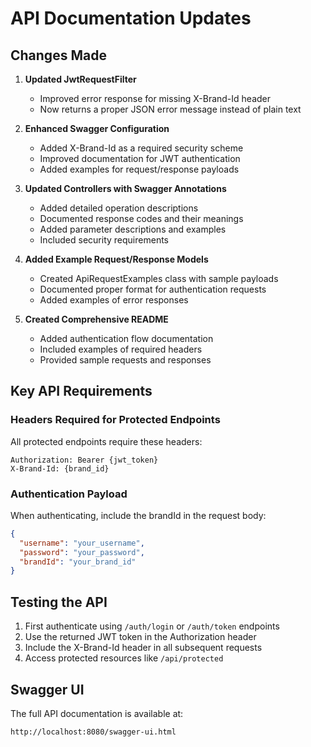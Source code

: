 # API Documentation Updates

## Changes Made

1. **Updated JwtRequestFilter**
   - Improved error response for missing X-Brand-Id header
   - Now returns a proper JSON error message instead of plain text

2. **Enhanced Swagger Configuration**
   - Added X-Brand-Id as a required security scheme
   - Improved documentation for JWT authentication
   - Added examples for request/response payloads

3. **Updated Controllers with Swagger Annotations**
   - Added detailed operation descriptions
   - Documented response codes and their meanings
   - Added parameter descriptions and examples
   - Included security requirements

4. **Added Example Request/Response Models**
   - Created ApiRequestExamples class with sample payloads
   - Documented proper format for authentication requests
   - Added examples of error responses

5. **Created Comprehensive README**
   - Added authentication flow documentation
   - Included examples of required headers
   - Provided sample requests and responses

## Key API Requirements

### Headers Required for Protected Endpoints

All protected endpoints require these headers:

```
Authorization: Bearer {jwt_token}
X-Brand-Id: {brand_id}
```

### Authentication Payload

When authenticating, include the brandId in the request body:

```json
{
  "username": "your_username",
  "password": "your_password",
  "brandId": "your_brand_id"
}
```

## Testing the API

1. First authenticate using `/auth/login` or `/auth/token` endpoints
2. Use the returned JWT token in the Authorization header
3. Include the X-Brand-Id header in all subsequent requests
4. Access protected resources like `/api/protected`

## Swagger UI

The full API documentation is available at:
```
http://localhost:8080/swagger-ui.html
```